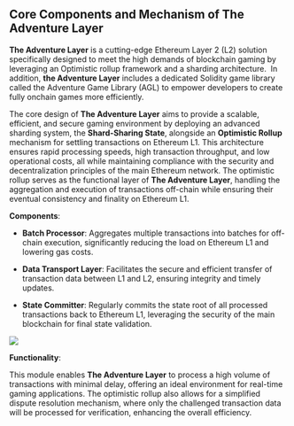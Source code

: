 ## Core Components and Mechanism of The Adventure Layer

**The Adventure Layer** is a cutting-edge Ethereum Layer 2 (L2) solution specifically designed to meet the high demands of blockchain gaming by leveraging an Optimistic rollup framework and a sharding architecture.  In addition, **the Adventure Layer** includes a dedicated Solidity game library called the Adventure Game Library (AGL) to empower developers to create fully onchain games more efficiently.

The core design of **The Adventure Layer** aims to provide a scalable, efficient, and secure gaming environment by deploying an advanced sharding system, the **Shard-Sharing State**, alongside an **Optimistic Rollup** mechanism for settling transactions on Ethereum L1. This architecture ensures rapid processing speeds, high transaction throughput, and low operational costs, all while maintaining compliance with the security and decentralization principles of the main Ethereum network. The optimistic rollup serves as the functional layer of **The Adventure Layer**, handling the aggregation and execution of transactions off-chain while ensuring their eventual consistency and finality on Ethereum L1.

**Components**:

- **Batch Processor**: Aggregates multiple transactions into batches for off-chain execution, significantly reducing the load on Ethereum L1 and lowering gas costs.
    
- **Data Transport Layer**: Facilitates the secure and efficient transfer of transaction data between L1 and L2, ensuring integrity and timely updates.
    
- **State Committer**: Regularly commits the state root of all processed transactions back to Ethereum L1, leveraging the security of the main blockchain for final state validation.
    

![](https://lh7-us.googleusercontent.com/docsz/AD_4nXcA6Gky3dw9-lezbhn23O5DR4GzDmYKfQupMsiSH0gJPcgkkUcIov3Aixn2dee4-J7rbUMgsjzV8W8QYm5Ucv9hDerLQUNG0l8W5f5gg4vjrq7htKM90G1V38kgLTYddEW6ssa-VHSozbHNFZj2?key=MX1cCxpr6-qyzTQezewHqQ)

**Functionality**:

This module enables **The Adventure Layer** to process a high volume of transactions with minimal delay, offering an ideal environment for real-time gaming applications. The optimistic rollup also allows for a simplified dispute resolution mechanism, where only the challenged transaction data will be processed for verification, enhancing the overall efficiency.
